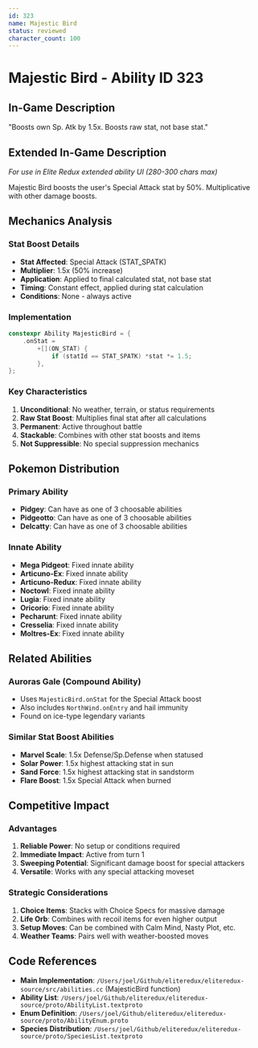 ```yaml
---
id: 323
name: Majestic Bird
status: reviewed
character_count: 100
---
```


# Majestic Bird - Ability ID 323

## In-Game Description
"Boosts own Sp. Atk by 1.5x. Boosts raw stat, not base stat."

## Extended In-Game Description
*For use in Elite Redux extended ability UI (280-300 chars max)*

Majestic Bird boosts the user's Special Attack stat by 50%. Multiplicative with other damage boosts.

## Mechanics Analysis

### Stat Boost Details
- **Stat Affected**: Special Attack (STAT_SPATK)
- **Multiplier**: 1.5x (50% increase)
- **Application**: Applied to final calculated stat, not base stat
- **Timing**: Constant effect, applied during stat calculation
- **Conditions**: None - always active

### Implementation
```cpp
constexpr Ability MajesticBird = {
    .onStat =
        +[](ON_STAT) {
            if (statId == STAT_SPATK) *stat *= 1.5;
        },
};
```

### Key Characteristics
1. **Unconditional**: No weather, terrain, or status requirements
2. **Raw Stat Boost**: Multiplies final stat after all calculations
3. **Permanent**: Active throughout battle
4. **Stackable**: Combines with other stat boosts and items
5. **Not Suppressible**: No special suppression mechanics

## Pokemon Distribution

### Primary Ability
- **Pidgey**: Can have as one of 3 choosable abilities
- **Pidgeotto**: Can have as one of 3 choosable abilities  
- **Delcatty**: Can have as one of 3 choosable abilities

### Innate Ability
- **Mega Pidgeot**: Fixed innate ability
- **Articuno-Ex**: Fixed innate ability
- **Articuno-Redux**: Fixed innate ability  
- **Noctowl**: Fixed innate ability
- **Lugia**: Fixed innate ability
- **Oricorio**: Fixed innate ability
- **Pecharunt**: Fixed innate ability
- **Cresselia**: Fixed innate ability
- **Moltres-Ex**: Fixed innate ability

## Related Abilities

### Auroras Gale (Compound Ability)
- Uses `MajesticBird.onStat` for the Special Attack boost
- Also includes `NorthWind.onEntry` and hail immunity
- Found on ice-type legendary variants

### Similar Stat Boost Abilities
- **Marvel Scale**: 1.5x Defense/Sp.Defense when statused
- **Solar Power**: 1.5x highest attacking stat in sun
- **Sand Force**: 1.5x highest attacking stat in sandstorm
- **Flare Boost**: 1.5x Special Attack when burned

## Competitive Impact

### Advantages
1. **Reliable Power**: No setup or conditions required
2. **Immediate Impact**: Active from turn 1
3. **Sweeping Potential**: Significant damage boost for special attackers
4. **Versatile**: Works with any special attacking moveset

### Strategic Considerations
1. **Choice Items**: Stacks with Choice Specs for massive damage
2. **Life Orb**: Combines with recoil items for even higher output
3. **Setup Moves**: Can be combined with Calm Mind, Nasty Plot, etc.
4. **Weather Teams**: Pairs well with weather-boosted moves

## Code References
- **Main Implementation**: `/Users/joel/Github/eliteredux/eliteredux-source/src/abilities.cc` (MajesticBird function)
- **Ability List**: `/Users/joel/Github/eliteredux/eliteredux-source/proto/AbilityList.textproto`
- **Enum Definition**: `/Users/joel/Github/eliteredux/eliteredux-source/proto/AbilityEnum.proto`
- **Species Distribution**: `/Users/joel/Github/eliteredux/eliteredux-source/proto/SpeciesList.textproto`